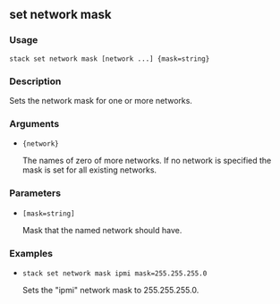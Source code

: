 ## set network mask

### Usage

`stack set network mask [network ...] {mask=string}`

### Description

Sets the network mask for one or more networks.

### Arguments

* `{network}`

   The names of zero of more networks. If no network is specified
        the mask is set for all existing networks.


### Parameters
* `[mask=string]`

   Mask that the named network should have.

### Examples

* `stack set network mask ipmi mask=255.255.255.0`

   Sets the "ipmi" network mask to 255.255.255.0.



